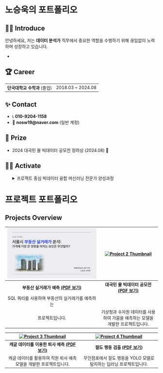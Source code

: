 <h1>노승욱의 포트폴리오</h1>




## 🧑‍💻 Introduce
<p>
안녕하세요, 저는 <strong>데이터 분석가</strong> 직무에서 중요한 역할을 수행하기 위해 끊임없이 노력하며 성장하고 있습니다.
</p>

<ul>
  <li></li>
  
</ul>





<div>
  <h2>🏆 Career</h2>
</div>

<table>
  <tr>
    <td><strong>단국대학교 수학과</strong> (졸업)</td>
    <td>2018.03 ~ 2024.08</td>

</table>





<div>
  <h2>✨ Contact</h2>
</div>

<ul>
  <li>📞 <strong>010-9204-1158</strong></li>
  <li>📧 <strong>nosw19@naver.com</strong> (일반 계정)</li>
  
</ul>





<div>
  <h2>🏅 Prize</h2>
</div>

<ul>
  <li>2024 대국민 물 빅데이터 공모전 장려상 (2024.08) 🎉</li>
  
</ul>





<div>
  <h2>🤼‍♂️ Activate</h2>
</div>

<ul>
<details>
  <summary>프로젝트 중심 빅데이터 융합 머신러닝 전문가 양성과정</summary>
    <2024.05.09 ~ 2024.11.18>
</details>
      
</ul>


# 프로젝트 포트폴리오

## Projects Overview

| [![SQL_표지](SQL_표지.png)](./SQL프로젝트.pdf) | [![Project 2 Thumbnail](수자원_표지.png)](./수자원프로젝트트.pdf) |
|:------------------------------------------------------:|:-------------------------------------------------------------:|
| **부동산 실거래가 예측** [**(PDF 보기)**](./SQL프로젝트.pdf) | **대국민 물 빅데이터 공모전** [**(PDF 보기)**](./수자원프로젝트.pdf) |
| SQL 쿼리를 사용하여 부동산의 실거래가를 예측하는 
프로젝트입니다. | 기상청과 수자원 데이터를 사용하여 가뭄을 예측하는 모델을 개발한 프로젝트입니다. |

| [![Project 3 Thumbnail](퇴사예측_표지.png)](./피드백_후_최종_퇴사자예측.pdf) | [![Project 4 Thumbnail](절도탐지_표지.png)](./무인점포_절도탐지_프로그램.pdf) |
|:-------------------------------------------------------------:|:---------------------------------------------------------:|
| **캐글 데이터를 이용한 퇴사 예측** [**(PDF 보기)**](./피드백_후_최종_퇴사자예측.pdf) | **절도 행동 검출** [**(PDF 보기)**](./무인점포_절도탐지_프로그램.pdf) |
| 캐글 데이터를 활용하여 직원 퇴사 예측 모델을 개발한 프로젝트입니다. | 무인점포에서 절도 행동을 YOLO 모델로 탐지하는 딥러닝 프로젝트입니다. |
